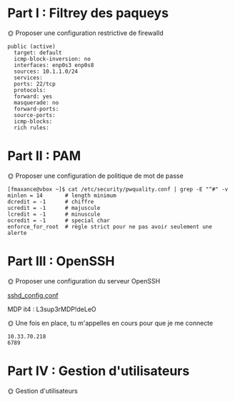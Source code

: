 # Part I : Filtrey des paqueys

🌞 Proposer une configuration restrictive de firewalld

```
public (active)
  target: default
  icmp-block-inversion: no
  interfaces: enp0s3 enp0s8
  sources: 10.1.1.0/24
  services:
  ports: 22/tcp
  protocols:
  forward: yes
  masquerade: no
  forward-ports:
  source-ports:
  icmp-blocks:
  rich rules:
```

# Part II : PAM

🌞 Proposer une configuration de politique de mot de passe

```
[fmaxance@vbox ~]$ cat /etc/security/pwquality.conf | grep -E "^#" -v
minlen = 14       # length minimum
dcredit = -1      # chiffre
ucredit = -1      # majuscule
lcredit = -1      # minuscule
ocredit = -1      # special char
enforce_for_root  # règle strict pour ne pas avoir seulement une alerte
```

# Part III : OpenSSH

🌞 Proposer une configuration du serveur OpenSSH

[sshd_config.conf](sshd_config.conf)

MDP it4 : L3sup3rMDP!deLeO

🌞 Une fois en place, tu m'appelles en cours pour que je me connecte

```
10.33.70.218
6789
```

# Part IV : Gestion d'utilisateurs

🌞 Gestion d'utilisateurs

